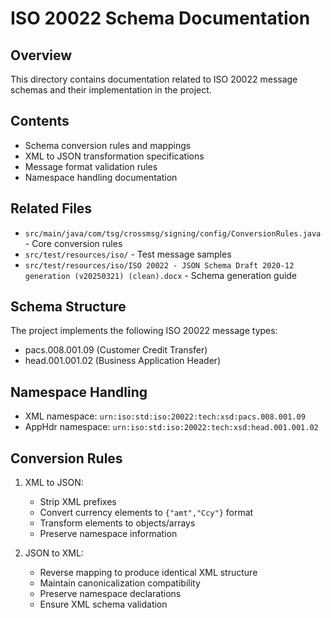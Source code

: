 # ISO 20022 Schema Documentation

## Overview
This directory contains documentation related to ISO 20022 message schemas and their implementation in the project.

## Contents
- Schema conversion rules and mappings
- XML to JSON transformation specifications
- Message format validation rules
- Namespace handling documentation

## Related Files
- `src/main/java/com/tsg/crossmsg/signing/config/ConversionRules.java` - Core conversion rules
- `src/test/resources/iso/` - Test message samples
- `src/test/resources/iso/ISO 20022 - JSON Schema Draft 2020-12 generation (v20250321) (clean).docx` - Schema generation guide

## Schema Structure
The project implements the following ISO 20022 message types:
- pacs.008.001.09 (Customer Credit Transfer)
- head.001.001.02 (Business Application Header)

## Namespace Handling
- XML namespace: `urn:iso:std:iso:20022:tech:xsd:pacs.008.001.09`
- AppHdr namespace: `urn:iso:std:iso:20022:tech:xsd:head.001.001.02`

## Conversion Rules
1. XML to JSON:
   - Strip XML prefixes
   - Convert currency elements to `{"amt","Ccy"}` format
   - Transform elements to objects/arrays
   - Preserve namespace information

2. JSON to XML:
   - Reverse mapping to produce identical XML structure
   - Maintain canonicalization compatibility
   - Preserve namespace declarations
   - Ensure XML schema validation 